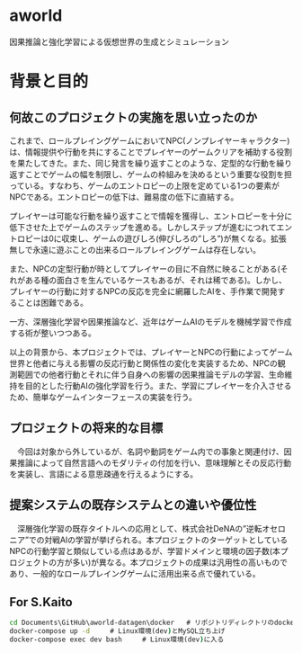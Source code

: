 ﻿# aworld
因果推論と強化学習による仮想世界の生成とシミュレーション

# 背景と目的

## 何故このプロジェクトの実施を思い立ったのか
これまで、ロールプレイングゲームにおいてNPC(ノンプレイヤーキャラクター)は、情報提供や行動を共にすることでプレイヤーのゲームクリアを補助する役割を果たしてきた。また、同じ発言を繰り返すことのような、定型的な行動を繰り返すことでゲームの幅を制限し、ゲームの枠組みを決めるという重要な役割を担っている。すなわち、ゲームのエントロピーの上限を定めている1つの要素がNPCである。エントロピーの低下は、難易度の低下に直結する。

プレイヤーは可能な行動を繰り返すことで情報を獲得し、エントロピーを十分に低下させた上でゲームのステップを進める。しかしステップが進むにつれてエントロピーは0に収束し、ゲームの遊びしろ(伸びしろの”しろ”)が無くなる。拡張無しで永遠に遊ぶことの出来るロールプレイングゲームは存在しない。

また、NPCの定型行動が時としてプレイヤーの目に不自然に映ることがある(それがある種の面白さを生んでいるケースもあるが、それは稀である)。しかし、プレイヤーの行動に対するNPCの反応を完全に網羅したAIを、手作業で開発することは困難である。

一方、深層強化学習や因果推論など、近年はゲームAIのモデルを機械学習で作成する術が整いつつある。

以上の背景から、本プロジェクトでは、プレイヤーとNPCの行動によってゲーム世界と他者に与える影響の反応行動と関係性の変化を実装するため、NPCの観測範囲での他者行動とそれに伴う自身への影響の因果推論モデルの学習、生命維持を目的とした行動AIの強化学習を行う。また、学習にプレイヤーを介入させるため、簡単なゲームインターフェースの実装を行う。

## プロジェクトの将来的な目標
　今回は対象から外しているが、名詞や動詞をゲーム内での事象と関連付け、因果推論によって自然言語へのモダリティの付加を行い、意味理解とその反応行動を実装し、言語による意思疎通を行えるようにする。

## 提案システムの既存システムとの違いや優位性
　深層強化学習の既存タイトルへの応用として、株式会社DeNAの”逆転オセロニア”での対戦AIの学習が挙げられる。本プロジェクトのターゲットとしているNPCの行動学習と類似している点はあるが、学習ドメインと環境の因子数(本プロジェクトの方が多い)が異なる。本プロジェクトの成果は汎用性の高いものであり、一般的なロールプレイングゲームに活用出来る点で優れている。

## For S.Kaito
``` cmd
cd Documents\GitHub\aworld-datagen\docker   # リポジトリディレクトリのdockerに入る
docker-compose up -d     # Linux環境(dev)とMySQL立ち上げ
docker-compose exec dev bash     # Linux環境(dev)に入る
```
